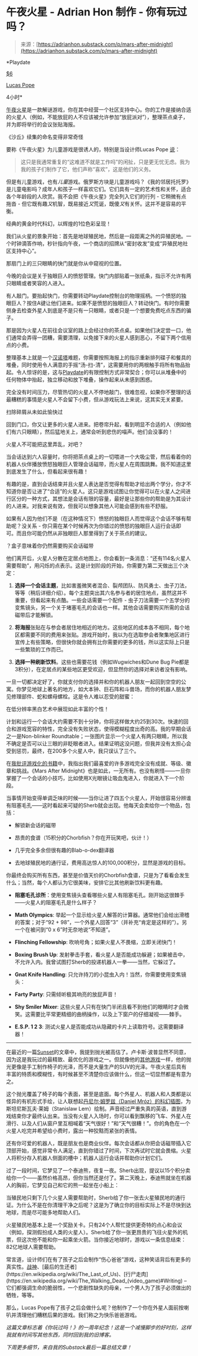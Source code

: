 <!--yml

category: 未分类

date: 2024-05-29 12:35:26

-->

# 午夜火星 - Adrian Hon 制作 - 你有玩过吗？

> 来源：[https://adrianhon.substack.com/p/mars-after-midnight](https://adrianhon.substack.com/p/mars-after-midnight)

*Playdate

[$6](https://play.date/games/mars-after-midnight/)

[Lucas Pope](https://dukope.com)

4小时*

[午夜火星](https://marsaftermidnight.com)是一款解谜游戏，你在其中经营一个社区支持中心。你的工作是接纳合适的火星人（例如，不能放屁的人不应该被允许参加“放屁派对”），整理茶点桌子，并为即将举行的会议张贴海报。

《沙丘》续集的命名变得非常奇怪

要称《午夜火星》为儿童游戏是很诱人的，特别是当设计师Lucas Pope [说](https://mastodon.social/@dukope/112083804534003906)：

> 这只是我通常重复的“这难道不就是工作吗”的闲扯，只是更无忧无虑。我为我的孩子们制作了它，他们声称“喜欢”，这是他们的义务。

但是有儿童游戏，也有*儿童*游戏。俄罗斯方块是儿童游戏吗？《我的邻居托托罗》是儿童电影吗？成年人和孩子一样喜欢它们。它们具有一定的艺术性和关怀，适合各个年龄段的人欣赏。我不会把《午夜火星》完全列入它们的行列 - 它稍微有点拖沓 - 但它既有趣*又*机智，既易接近*又*荒诞，既傻*又*有关怀。这并不是容易的平衡。

经典的黄金时代科幻，以辉煌的1位色彩呈现！

我们从火星的景象开始：首先是地球殖民地，然后是一段距离之外的异殖民地。一个时钟滴答作响，秒针指向午夜，一个商店的招牌从“密封收发”变成“异殖民地社区支持中心”。

那扇门上的三只眼睛的快门就是你从中窥视的位置。

今晚的会议是关于独眼巨人的愤怒管理。快门内部贴着一张纸条，指示不允许有两只眼睛或者笑容的人进入。

有人敲门。要抬起快门，你需要转动Playdate控制台的物理摇柄。一个愤怒的独眼巨人？按住A键让他们进来。如果不是愤怒的独眼巨人？转动快门。有时你需要侧身去检查外星人到底是不是只有一只眼睛，或者只是一个想要免费吃点东西的骗子。

那是因为火星人在前往会议室的路上会经过你的茶点桌。如果他们决定尝一口，他们通常会弄得一团糟，需要清理，以免接下来的火星人感到恶心，不留下两个信用点的小费。

整理基本上就是一个[汉诺塔](https://zh.wikipedia.org/wiki/%E6%B1%89%E8%AF%BA%E5%A1%94)难题，你需要按照海报上的指示重新排列碟子和餐具的堆叠，同时使用令人满意的手摇“汤-扫-清”，这需要用你的两根触手将所有物品抬起。令人惊讶的是，这与[Playdate](https://play.date)的有限控制方式非常契合；你可以从堆叠中的任何物体中抬起，独立移动和放下堆叠，操作起来从未感到困惑。

完全没有时间压力，尽管热切的火星人不停地敲门，很难忽视，如果你不整理的话最糟糕的事情是火星人不会留下小费，但从游戏玩法上来说，这其实无关紧要。

扫除碎屑从未如此愉快过

回到门口，你又让更多的火星人进来。把卷帘升起，看到明显不合适的人（例如他们有六只眼睛），然后猛地关上，通常会听到悲伤的喵声。他们会没事的！

火星人不可能把这里弄乱，对吧？

当会话达到六人容量时，你将把茶点桌上的一切喂进一个大吸尘管，然后看着你的机器人伙伴播放愤怒独眼巨人管理会话磁带，而火星人在周围跳舞。我不知道这里到底发生了什么，但看起来很有趣！

有趣的是，直到会话结束并且火星人表达是否觉得有帮助才给出两个学分，你才不知道你是否让进了“合适”的火星人。这只是游戏试图让你觉得可以在火星人之间进行区分的一种方式，其想法是会话有限的容量，最好是让那些你的帮助是为其设计的人进来。对我来说有效，但我可以想象其他人可能会感到有些不舒服。

如果有人因为他们不是（在这种情况下）愤怒的独眼巨人而觉得这个会话不够有帮助呢？没关系 - 你只需在某个时候再次为你错过的愤怒的独眼巨人运行会话即可。而且你可能仍然从非独眼巨人那里得到了关于茶点的建议。

？盒子意味着你仍然需要购买会话磁带

他们离开后，火星人分散在定居点地图上，你会看到一条消息：“还有114名火星人需要帮助”，用闪烁的点表示。这是计划阶段的开始，你需要为第二天做出三个决定：

1.  **选择一个会话主题**，比如害羞微笑者混合、裂颅团队、防风勇士、虫子刀法，等等（稍后详细介绍）。每个主题突出其六名参与者的居住地点，虽然这并不重要，但看起来有点酷。一些会话需要一个配件 - 虫子刀法需要一个五学分的变焦镜头，另一个关于堵塞毛孔的会话也一样。其他会话需要购买所需的会话磁带后才能解锁。

1.  **将海报**张贴在与参会者居住地相近的地方。这些地区的成本各不相同，每个地区都需要不同的费用来张贴。游戏开始时，我以为在选取参会者聚集地区进行宣传上有些策略，但很快你就会拥有比你需要的更多的钱，所以这实际上只是一些繁琐的工作而已。

1.  **选择一种刷新饮料**。这些也需要花钱（例如Wugwiches和Dune Bug Pie都是3积分），在定居点的某些地区更受欢迎，但显然你的选择对来访者没有影响。

一旦一切都决定好了，你就支付你的选择并和你的机器人朋友一起回到空空的公寓。你梦见地球上著名的地方，如大本钟、巨石阵和斗兽场，而你的机器人朋友梦见修理部件、蛇和螺母螺栓。这是令人难以忍受的甜蜜：

在低分辨率黑白艺术中展现如此丰富的个性！

计划和运行一个会话大约需要不到十分钟，你将这样做大约25到30次。快速的回合和游戏宽容的特性，完全没有失败状态，使得模糊程度出奇的高。我的早期会话之一是Non-blinker Roundtable；一张图片显示一个火星人有两只眼睛，所以我不确定是否可以让三眼的非眨眼者进入。结果证明这没问题，但我并没有太担心会受到惩罚，最终，在200多个火星人中，我只误认了三个。

在[我批评游戏化的书籍](https://www.hachettebookgroup.com/titles/adrian-hon/youve-been-played/9781541600195/?lens=basic-books)中，我指出我们最喜爱的许多游戏完全没有成就、等级、徽章和挑战。《Mars After Midnight》也是如此，一无所有。也没有刷怪——一旦你掌握了一个会话的小技巧，比如使用X光眼镜让吸血鬼进入，你就进入下一个阶段。

当事情开始变得单调乏味的时候——当你让进了四五个火星人，开始很容易分辨谁有阻塞毛孔——这时看起来可疑的Sherb就会出现。他每天会卖给你一个物品，包括：

+   解锁新会话的磁带

+   昂贵的食谱（15积分的Chorbfish？你在开玩笑吧，伙计！）

+   几乎完全多余但很有趣的Blab-o-dex翻译器

+   去地球殖民地的通行证，费用高达惊人的100,000积分，显然是游戏的目标。

你最终会购买所有东西，甚至是价值天价的Chorbfish食谱，只是为了看看会发生什么；当然，每个人都认为它很美味，安排它比其他刷新饮料更有趣。

+   **阻塞毛孔诊所**：使用变焦镜头查看哪些火星人有阻塞毛孔。刚开始这很棘手——火星人的阻塞毛孔是什么样子？

+   **Math Olympics**: 举起一个显示给火星人解答的计算器。通常他们会给出滑稽的答案；对于“92 + 98”，一个外星人回答“3”（并补充“肯定是这样的”）。另一个在被问到“0 x 6”时无奈地说“不知道”。

+   **Flinching Fellowship**: 吹响号角；如果火星人不畏缩，立即关闭快门！

+   **Boxing Brush Up**: 发射拳击手套，看火星人是否能成功躲避；如果被击中，不允许入内。我曾试图打Sherb的投递机器人一拳——当然，它躲过了。

+   **Gnat Knife Handling**: 只允许持刀的小昆虫入内！当然，你需要使用变焦镜头：

+   **Farty Party**: 只需倾听极其响亮的放屁声音！

+   **Shy Smiler Mixer**: 这些火星人只有在快门半闭且看不到他们的眼睛时才会微笑。这需要比平常更精细的曲柄操作，以及上下窗户的仔细凝视——棘手。

+   **E.S.P. 1 2 3**: 测试火星人是否能成功从隐藏的卡片上读取符号。这需要翻译器！

* * *

在最近的一篇[Sunset](https://adrianhon.substack.com/p/sunset)的文章中，我提到抛光被高估了。卢卡斯·波普显然不同意，因为这是我玩过的最精致、最优化的游戏之一。但就像他的[其他游戏](https://dukope.com)一样，他的抛光更像是手工制作椅子的光泽，而不是大量生产的SUV的光泽。午夜火星后具有丰富的特质和模糊性，有时候甚至不清楚你应该做什么，但这一切显然都是有意为之。

这个抛光覆盖了椅子的每个表面，甚至是底面。每个外星人、机器人和人类都是以怪异的有机形式手绘，让人联想起[丹尼尔·姆罗兹（Daniel Mróz）的科幻插图](https://english.lem.pl/gallery/mroz-drawings)，为斯坦尼斯瓦夫·莱姆（Stanislaw Lem）绘制。声音经过严重失真的英语，直到游戏结束你才最终认出来。当没有火星人入场时，你可以看到飘移的飞车、外星人在滑行、以及人们从窗户里互相喊着“天气很好！”和“天气很糟！”。你的角色在一个火星人吃完并希望给小费时，露出一种狡黠而紧张的表情。

还有你可爱的机器人，既是朋友也是商业伙伴。每次会话都从你把会话磁带插入它顶部开始，感觉非常令人满足，直到你错过了时间，下次再试时它就会畏缩。火星人将积分存入机器人侧面的槽中；机器人运行会话并帮助你计划它们。

过了一段时间，它梦见了一个泰迪熊，夜复一夜。Sherb出现，提议以15个积分卖给你一个——虽然价格高昂，但你当然还是付了。第二天晚上，泰迪熊就坐在机器人的胸前，它梦见自己和它的熊一起坐在小船上：

当殖民地只剩下几个火星人需要帮助时，Sherb给了你一张去火星殖民地的通行证。为什么不是在你清理干净之后呢？这是为了确立你的目标实际上不是尽快到达地球，而是尽可能多地帮助人们。

火星殖民地基本上是一个奖励关卡。只有24个人帮忙提供更奇特的点心和会议（例如，探测假扮成人类的火星人）。Sherb给了你一张更昂贵的飞往火星外的机票，但这次他不能和你一起乘坐火箭。当你接近地球时，游戏以一条信息结束：82亿地球人需要帮助。

常言道，设计师们在有了孩子之后会制作“伤心爸爸”游戏，这种笑话背后有更多的真实性。[战神](https://en.wikipedia.org/wiki/God_of_War_(2018_video_game))、[最后的生还者](https://en.wikipedia.org/wiki/The_Last_of_Us)、[行尸走肉](https://en.wikipedia.org/wiki/The_Walking_Dead_(video_game)#Writing) – 它们都强调生命的脆弱性，一个悲剧性缺失的母亲，一个男人为了孩子必须做出的牺牲，等等。

那么，Lucas Pope有了孩子之后会做什么呢？他制作了一个你在外星人面前按喇叭并清理他们糟糕后果的游戏。我们称之为快乐爸爸游戏。

*这篇文章标志着《你玩过吗！》的一周年纪念！这是一个减慢脚步的好时刻，这样我就有时间写其他东西，同时回到我的旧博客。*

*下周更多细节，来自我的Substack最后一篇总结文章！*
